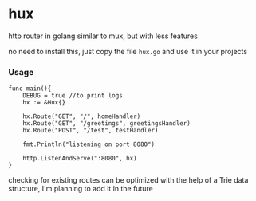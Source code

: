 # hux

http router in golang similar to mux, but with less features

no need to install this, just copy the file `hux.go` and use it in your projects


### Usage
```
func main(){
	DEBUG = true //to print logs
	hx := &Hux{}

	hx.Route("GET", "/", homeHandler)
	hx.Route("GET", "/greetings", greetingsHandler)
	hx.Route("POST", "/test", testHandler)

	fmt.Println("listening on port 8080")

	http.ListenAndServe(":8080", hx)
}
```

checking for existing routes can be optimized with the help of a Trie data structure, I'm planning to add it in the future
